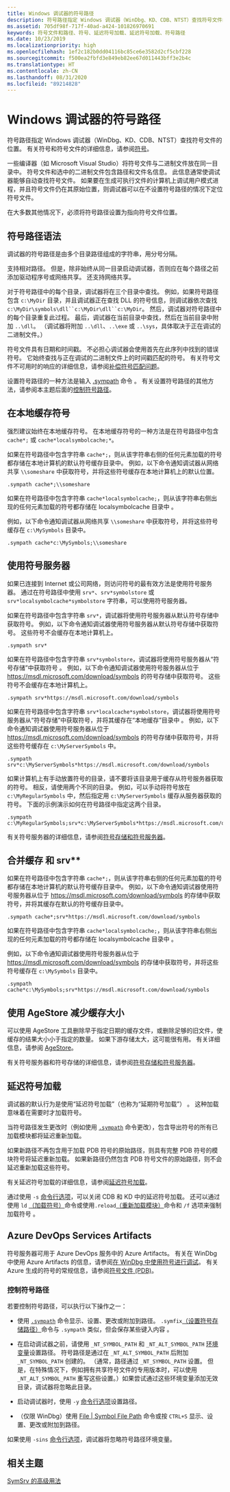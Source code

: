 ```yaml
---
title: Windows 调试器的符号路径
description: 符号路径指定 Windows 调试器（WinDbg、KD、CDB、NTST）查找符号文件的位置。
ms.assetid: 705df98f-717f-40ad-a424-101826970691
keywords: 符号文件和路径、符号、延迟符号加载、延迟符号加载、符号路径
ms.date: 10/23/2019
ms.localizationpriority: high
ms.openlocfilehash: 1ef2c182b0dd04116bc85ce6e3582d2cf5cbf228
ms.sourcegitcommit: f500ea2fbfd3e849eb82ee67d011443bff3e2b4c
ms.translationtype: HT
ms.contentlocale: zh-CN
ms.lasthandoff: 08/31/2020
ms.locfileid: "89214828"
---
```

# <a name="symbol-path-for-windows-debuggers"></a>Windows 调试器的符号路径

符号路径指定 Windows 调试器（WinDbg、KD、CDB、NTST）查找符号文件的位置。 有关符号和符号文件的详细信息，请参阅[符号](symbols.md)。

一些编译器（如 Microsoft Visual Studio）将符号文件与二进制文件放在同一目录中。 符号文件和选中的二进制文件包含路径和文件名信息。 此信息通常使调试器能够自动查找符号文件。 如果要在生成可执行文件的计算机上调试用户模式进程，并且符号文件仍在其原始位置，则调试器可以在不设置符号路径的情况下定位符号文件。

在大多数其他情况下，必须将符号路径设置为指向符号文件位置。

## <a name="span-idsymbol_path_syntaxspanspan-idsymbol_path_syntaxspanspan-idsymbol_path_syntaxspansymbol-path-syntax"></a><span id="Symbol_Path_Syntax"></span><span id="symbol_path_syntax"></span><span id="SYMBOL_PATH_SYNTAX"></span>符号路径语法

调试器的符号路径是由多个目录路径组成的字符串，用分号分隔。

支持相对路径。 但是，除非始终从同一目录启动调试器，否则应在每个路径之前添加驱动程序号或网络共享。 还支持网络共享。

对于符号路径中的每个目录，调试器将在三个目录中查找。 例如，如果符号路径包含 `c:\MyDir` 目录，并且调试器正在查找 DLL 的符号信息，则调试器依次查找 `c:\MyDir\symbols\dll``c:\MyDir\dll``c:\MyDir`。 然后，调试器对符号路径中的每个目录重复此过程。 最后，调试器在当前目录中查找，然后在当前目录中附加 `..\dll`。 （调试器将附加 `..\dll`、`..\exe` 或 `..\sys`，具体取决于正在调试的二进制文件。）

符号文件具有日期和时间戳。 不必担心调试器会使用首先在此序列中找到的错误符号。 它始终查找与正在调试的二进制文件上的时间戳匹配的符号。 有关符号文件不可用时的响应的详细信息，请参阅[补偿符号匹配问题](matching-symbol-names.md)。

设置符号路径的一种方法是输入 [.sympath](-sympath--set-symbol-path-.md) 命令  。 有关设置符号路径的其他方法，请参阅本主题后面的[控制符号路径](#controlling-the-symbol-path)。

## <a name="span-idcaching_symbols_locallyspanspan-idcaching_symbols_locallyspanspan-idcaching_symbols_locallyspancaching-symbols-locally"></a><span id="Caching_Symbols_Locally"></span><span id="caching_symbols_locally"></span><span id="CACHING_SYMBOLS_LOCALLY"></span>在本地缓存符号

强烈建议始终在本地缓存符号。 在本地缓存符号的一种方法是在符号路径中包含 `cache*;` 或 `cache*localsymbolcache;*`。

如果在符号路径中包含字符串 `cache*;`，则从该字符串右侧的任何元素加载的符号都存储在本地计算机的默认符号缓存目录中。 例如，以下命令通知调试器从网络共享 `\\someshare` 中获取符号，并将这些符号缓存在本地计算机上的默认位置。

```dbgcmd
.sympath cache*;\\someshare
```

如果在符号路径中包含字符串 `cache*localsymbolcache;`，则从该字符串右侧出现的任何元素加载的符号都存储在 localsymbolcache 目录中  。

例如，以下命令通知调试器从网络共享 `\\someshare` 中获取符号，并将这些符号缓存在 `c:\MySymbols` 目录中。

```dbgcmd
.sympath cache*c:\MySymbols;\\someshare
```

## <a name="span-idusing_a_symbol_serverspanspan-idusing_a_symbol_serverspanspan-idusing_a_symbol_serverspanusing-a-symbol-server"></a><span id="Using_a_Symbol_Server"></span><span id="using_a_symbol_server"></span><span id="USING_A_SYMBOL_SERVER"></span> 使用符号服务器

如果已连接到 Internet 或公司网络，则访问符号的最有效方法是使用符号服务器。 通过在符号路径中使用 `srv*`、`srv*symbolstore` 或 `srv*localsymbolcache*symbolstore` 字符串，可以使用符号服务器。

如果在符号路径中包含字符串 `srv*`，调试器将使用符号服务器从默认符号存储中获取符号。 例如，以下命令通知调试器使用符号服务器从默认符号存储中获取符号。 这些符号不会缓存在本地计算机上。

```dbgcmd
.sympath srv*
```

如果在符号路径中包含字符串 `srv*symbolstore`，调试器将使用符号服务器从“符号存储”中获取符号  。 例如，以下命令通知调试器使用符号服务器从位于 https://msdl.microsoft.com/download/symbols 的符号存储中获取符号。 这些符号不会缓存在本地计算机上。

```dbgcmd
.sympath srv*https://msdl.microsoft.com/download/symbols
```

如果在符号路径中包含字符串 `srv*localcache*symbolstore`，调试器将使用符号服务器从“符号存储”中获取符号，并将其缓存在“本地缓存”目录中   。 例如，以下命令通知调试器使用符号服务器从位于 https://msdl.microsoft.com/download/symbols 的符号存储中获取符号，并将这些符号缓存在 `c:\MyServerSymbols` 中。

```dbgcmd
.sympath srv*c:\MyServerSymbols*https://msdl.microsoft.com/download/symbols
```

如果计算机上有手动放置符号的目录，请不要将该目录用于缓存从符号服务器获取的符号。 相反，请使用两个不同的目录。 例如，可以手动将符号放在 `c:\MyRegularSymbols` 中，然后指定用 `c:\MyServerSymbols` 缓存从服务器获取的符号。 下面的示例演示如何在符号路径中指定这两个目录。

```dbgcmd
.sympath c:\MyRegularSymbols;srv*c:\MyServerSymbols*https://msdl.microsoft.com/download/symbols
```

有关符号服务器的详细信息，请参阅[符号存储和符号服务器](symbol-stores-and-symbol-servers.md)。

## <a name="span-idcombining_cache__and_srv_spanspan-idcombining_cache__and_srv_spanspan-idcombining_cache__and_srv_spancombining-cache-and-srv"></a><span id="Combining_cache__and_srv_"></span><span id="combining_cache__and_srv_"></span><span id="COMBINING_CACHE__AND_SRV_"></span>合并缓存 和 srv\*\*


如果在符号路径中包含字符串 `cache*;`，则从该字符串右侧的任何元素加载的符号都存储在本地计算机的默认符号缓存目录中。 例如，以下命令通知调试器使用符号服务器从位于 https://msdl.microsoft.com/download/symbols 的存储中获取符号，并将其缓存在默认的符号缓存目录中。

```dbgcmd
.sympath cache*;srv*https://msdl.microsoft.com/download/symbols
```

如果在符号路径中包含字符串 `cache*localsymbolcache;`，则从该字符串右侧出现的任何元素加载的符号都存储在 localsymbolcache 目录中  。

例如，以下命令通知调试器使用符号服务器从位于 https://msdl.microsoft.com/download/symbols 的存储中获取符号，并将这些符号缓存在 `c:\MySymbols` 目录中。

```dbgcmd
.sympath cache*c:\MySymbols;srv*https://msdl.microsoft.com/download/symbols
```

## <a name="span-idusing_agestore_to_reduce_the_cache_sizespanspan-idusing_agestore_to_reduce_the_cache_sizespanusing-agestore-to-reduce-the-cache-size"></a><span id="using_agestore_to_reduce_the_cache_size"></span><span id="USING_AGESTORE_TO_REDUCE_THE_CACHE_SIZE"></span> 使用 AgeStore 减少缓存大小

可以使用 AgeStore 工具删除早于指定日期的缓存文件，或删除足够的旧文件，使缓存的结果大小小于指定的数量。 如果下游存储太大，这可能很有用。 有关详细信息，请参阅 [AgeStore](agestore.md)。

有关符号服务器和符号存储的详细信息，请参阅[符号存储和符号服务器](symbol-stores-and-symbol-servers.md)。

## <a name="span-idlazy_symbol_loadingspanspan-idlazy_symbol_loadingspanlazy-symbol-loading"></a><span id="lazy_symbol_loading"></span><span id="LAZY_SYMBOL_LOADING"></span>延迟符号加载

调试器的默认行为是使用“延迟符号加载”（也称为“延期符号加载”）   。 这种加载意味着在需要时才加载符号。

当符号路径发生更改时（例如使用 [`.sympath`](-sympath--set-symbol-path-.md) 命令更改），包含导出符号的所有已加载模块都将延迟重新加载。

如果新路径不再包含用于加载 PDB 符号的原始路径，则具有完整 PDB 符号的模块符号将延迟重新加载。 如果新路径仍然包含 PDB 符号文件的原始路径，则不会延迟重新加载这些符号。

有关延迟符号加载的详细信息，请参阅[延迟符号加载](deferred-symbol-loading.md)。

通过使用 `-s` [命令行选项](command-line-options.md)，可以关闭 CDB 和 KD 中的延迟符号加载。 还可以通过使用 `ld` [（加载符号）](ld--load-symbols-.md)命令或使用`.reload`[（重新加载模块）](-reload--reload-module-.md)命令和 `/f` 选项来强制加载符号   。

## <a name="span-idazurespanspan-idazurespanazure-devops-services-artifacts"></a><span id="azure"></span><span id="AZURE"></span>Azure DevOps Services Artifacts

符号服务器可用于 Azure DevOps 服务中的 Azure Artifacts。 有关在 WinDbg 中使用 Azure Artifacts 的信息，请参阅[在 WinDbg 中使用符号进行调试](/azure/devops/artifacts/symbols/debug-with-symbols-visual-studio)。 有关 Azure 生成的符号的常规信息，请参阅[符号文件 (PDB)](/azure/devops/artifacts/concepts/symbols)。

### <a name="span-idcontrolling-the-symbol-pathspanspan-idcontrolling-the-symbol-pathspancontrolling-the-symbol-path"></a><span id="controlling-the-symbol-path"></span><span id="CONTROLLING-THE-SYMBOL-PATH"></span>控制符号路径

若要控制符号路径，可以执行以下操作之一：

- 使用 [`.sympath`](-sympath--set-symbol-path-.md) 命令显示、设置、更改或附加到路径。 `.symfix`[（设置符号存储路径）](-symfix--set-symbol-store-path-.md)命令与 `.sympath` 类似，但会保存某些键入内容  。

- 在启动调试器之前，请使用 `_NT_SYMBOL_PATH` 和 `_NT_ALT_SYMBOL_PATH` [环境变量](environment-variables.md)设置路径。 符号路径是通过在 `_NT_ALT_SYMBOL_PATH` 后附加 `_NT_SYMBOL_PATH` 创建的。 （通常，路径通过 `_NT_SYMBOL_PATH` 设置。 但是，在特殊情况下，例如拥有共享符号文件的专用版本时，可以使用 `_NT_ALT_SYMBOL_PATH` 重写这些设置。）如果尝试通过这些环境变量添加无效目录，调试器将忽略此目录。

- 启动调试器时，使用 `-y` [命令行选项](command-line-options.md)设置路径。

- （仅限 WinDbg）使用 [File | Symbol File Path](file---symbol-file-path.md) 命令或按 `CTRL+S` 显示、设置、更改或附加到路径。

如果使用 `-sins` [命令行选项](command-line-options.md)，调试器将忽略符号路径环境变量。

## <a name="span-idrelated_topicsspanrelated-topics"></a><span id="related_topics"></span>相关主题

[SymSrv 的高级用法](advanced-symsrv-use.md)